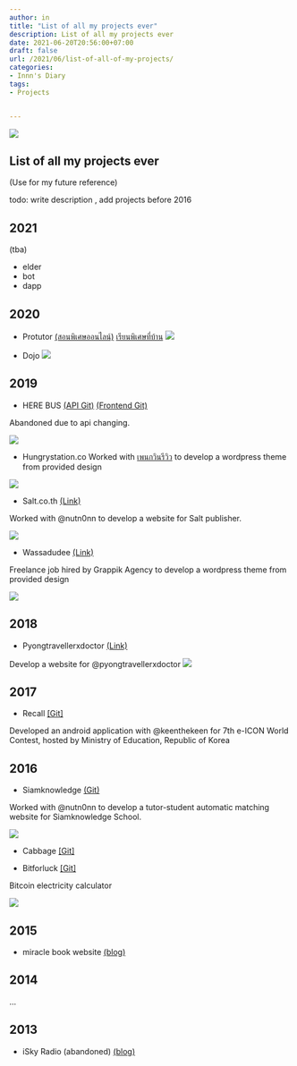 ```yaml
---
author: in
title: "List of all my projects ever"
description: List of all my projects ever
date: 2021-06-20T20:56:00+07:00
draft: false
url: /2021/06/list-of-all-of-my-projects/
categories:
- Innn's Diary
tags:
- Projects


---
```

![](https://www.cyruszhang.com/wp-content/uploads/2014/03/1000_Cranes_for_Japan_Sans_Text-1-1024x640.jpg)



## List of all my projects ever

(Use for my future reference)

todo: write description , add projects before 2016

## 2021

(tba)
- elder
- bot
- dapp


## 2020

- Protutor [(สอนพิเศษออนไลน์)](https://protutor.in.th) [เรียนพิเศษที่บ้าน](https://protutor.in.th)
![](/img/2021/protutor.png)


- Dojo
![](/img/2021/dojomock.png)

## 2019

- HERE BUS 
[(API Git)](https://github.com/innneang/BusTrackAPI)
[(Frontend Git)](https://github.com/innneang/BusTrackAPP)

Abandoned due to api changing.

![](/img/2021/herebus.jpg)

- Hungrystation.co
Worked with [เพนกวินรีวิว](https://www.facebook.com/guinhungry) to develop a wordpress theme from provided design

![](/img/2021/hungry.png)


- Salt.co.th [(Link)](https://salt.co.th)

Worked with @nutn0nn to develop a website for Salt publisher.

![](/img/2021/salt.png)
- Wassadudee [(Link)](https://wassadudee.com)

Freelance job hired by Grappik Agency to develop a wordpress theme from provided design

![](/img/2021/wassadudee.png)


## 2018

- Pyongtravellerxdoctor [(Link)](https://pyongtravellerxdoctor.com)

Develop a website for @pyongtravellerxdoctor
![](/img/2021/pyong.png)

## 2017

- Recall [[Git]](https://github.com/keenthekeen/Recall)

Developed an android application with @keenthekeen for 7th e-ICON World Contest, hosted by Ministry of Education, Republic of Korea



## 2016
- Siamknowledge [(Git)](https://github.com/Nutn0n/siamknowledge)

Worked with @nutn0nn to develop a tutor-student automatic matching website for Siamknowledge School.

![](/img/2021/siamknowledge.png)

- Cabbage
[[Git]](https://github.com/innneang/Cabbage)

- Bitforluck [[Git]](https://github.com/innneang/bitforluck)

Bitcoin electricity calculator

![](/img/2021/bitforluck.png)


## 2015
- miracle book website [(blog)](https://www.cyruszhang.com/2015/10/miracle-website/)

## 2014
...

## 2013
- iSky Radio (abandoned) [(blog)](https://cyruszhang.com/2013/05/isky-in-thai/)
